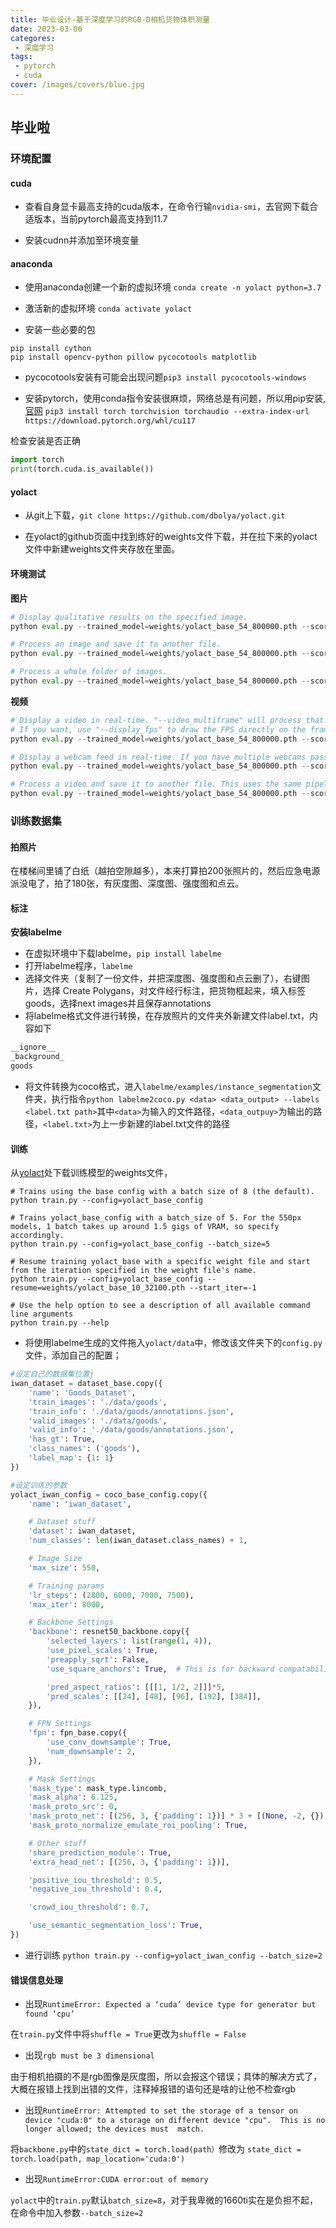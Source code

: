 ```yaml
---
title: 毕业设计-基于深度学习的RGB-D相机货物体积测量
date: 2023-03-06
categores:
 - 深度学习
tags:
 - pytorch
 - cuda
cover: /images/covers/blue.jpg
---
```


## 毕业啦

### 环境配置

#### cuda

- 查看自身显卡最高支持的cuda版本，在命令行输```nvidia-smi```，去官网下载合适版本，当前pytorch最高支持到11.7

- 安装cudnn并添加至环境变量

#### anaconda

- 使用anaconda创建一个新的虚拟环境
```conda create -n yolact python=3.7```

- 激活新的虚拟环境
```conda activate yolact```

- 安装一些必要的包

```
pip install cython
pip install opencv-python pillow pycocotools matplotlib 
```

- pycocotools安装有可能会出现问题```pip3 install pycocotools-windows```

- 安装pytorch，使用conda指令安装很麻烦，网络总是有问题，所以用pip安装,[官网](https://pytorch.org/get-started/locally/) 
```pip3 install torch torchvision torchaudio --extra-index-url https://download.pytorch.org/whl/cu117```

检查安装是否正确

```python
import torch
print(torch.cuda.is_available())
```

#### yolact

- 从git上下载，```git clone https://github.com/dbolya/yolact.git```

- 在yolact的github页面中找到练好的weights文件下载，并在拉下来的yolact文件中新建weights文件夹存放在里面。

#### 环境测试

**图片**

```python
# Display qualitative results on the specified image.
python eval.py --trained_model=weights/yolact_base_54_800000.pth --score_threshold=0.15 --top_k=15 --image=my_image.png

# Process an image and save it to another file.
python eval.py --trained_model=weights/yolact_base_54_800000.pth --score_threshold=0.15 --top_k=15 --image=input_image.png:output_image.png

# Process a whole folder of images.
python eval.py --trained_model=weights/yolact_base_54_800000.pth --score_threshold=0.15 --top_k=15 --images=path/to/input/folder:path/to/output/folder
```

**视频**

```python
# Display a video in real-time. "--video_multiframe" will process that many frames at once for improved performance.
# If you want, use "--display_fps" to draw the FPS directly on the frame.
python eval.py --trained_model=weights/yolact_base_54_800000.pth --score_threshold=0.15 --top_k=15 --video_multiframe=4 --video=my_video.mp4

# Display a webcam feed in real-time. If you have multiple webcams pass the index of the webcam you want instead of 0.
python eval.py --trained_model=weights/yolact_base_54_800000.pth --score_threshold=0.15 --top_k=15 --video_multiframe=4 --video=0

# Process a video and save it to another file. This uses the same pipeline as the ones above now, so it's fast!
python eval.py --trained_model=weights/yolact_base_54_800000.pth --score_threshold=0.15 --top_k=15 --video_multiframe=4 --video=input_video.mp4:output_video.mp4
```

### 训练数据集

#### 拍照片

在楼梯间里铺了白纸（越拍空隙越多），本来打算拍200张照片的，然后应急电源派没电了，拍了180张，有灰度图、深度图、强度图和点云。

#### 标注

**安装labelme**

- 在虚拟环境中下载labelme，```pip install labelme```
- 打开labelme程序，```labelme```
- 选择文件夹（复制了一份文件，并把深度图、强度图和点云删了），右键图片，选择 Create Polygans，对文件经行标注，把货物框起来，填入标签goods，选择next images并且保存annotations
- 将labelme格式文件进行转换，在存放照片的文件夹外新建文件label.txt，内容如下

```txt
__ignore__
_background_
goods
```

- 将文件转换为coco格式，进入```labelme/examples/instance_segmentation```文件夹，执行指令```python labelme2coco.py <data> <data_output> --labels <label.txt path>```其中```<data>```为输入的文件路径，```<data_outpuy>```为输出的路径，```<label.txt>```为上一步新建的label.txt文件的路径


#### 训练

从[yolact](https://github.com/dbolya/yolact)处下载训练模型的weights文件，


```
# Trains using the base config with a batch size of 8 (the default).
python train.py --config=yolact_base_config

# Trains yolact_base_config with a batch_size of 5. For the 550px models, 1 batch takes up around 1.5 gigs of VRAM, so specify accordingly.
python train.py --config=yolact_base_config --batch_size=5

# Resume training yolact_base with a specific weight file and start from the iteration specified in the weight file's name.
python train.py --config=yolact_base_config --resume=weights/yolact_base_10_32100.pth --start_iter=-1

# Use the help option to see a description of all available command line arguments
python train.py --help
```

- 将使用labelme生成的文件拖入```yolact/data```中，修改该文件夹下的```config.py```文件，添加自己的配置；

```python
#设定自己的数据集位置j
iwan_dataset = dataset_base.copy({
    'name': 'Goods_Dataset',
    'train_images': './data/goods',
    'train_info': './data/goods/annotations.json',
    'valid_images': './data/goods',
    'valid_info': './data/goods/annotations.json',
    'has_gt': True,
    'class_names': ('goods'),
    'label_map': {1: 1}
})

#设定训练的参数
yolact_iwan_config = coco_base_config.copy({
    'name': 'iwan_dataset',

    # Dataset stuff
    'dataset': iwan_dataset,
    'num_classes': len(iwan_dataset.class_names) + 1,

    # Image Size
    'max_size': 550,

    # Training params
    'lr_steps': (2800, 6000, 7000, 7500),
    'max_iter': 8000,

    # Backbone Settings
    'backbone': resnet50_backbone.copy({
        'selected_layers': list(range(1, 4)),
        'use_pixel_scales': True,
        'preapply_sqrt': False,
        'use_square_anchors': True,  # This is for backward compatability with a bug

        'pred_aspect_ratios': [[[1, 1/2, 2]]]*5,
        'pred_scales': [[24], [48], [96], [192], [384]],
    }),

    # FPN Settings
    'fpn': fpn_base.copy({
        'use_conv_downsample': True,
        'num_downsample': 2,
    }),

    # Mask Settings
    'mask_type': mask_type.lincomb,
    'mask_alpha': 6.125,
    'mask_proto_src': 0,
    'mask_proto_net': [(256, 3, {'padding': 1})] * 3 + [(None, -2, {}), (256, 3, {'padding': 1})] + [(32, 1, {})],
    'mask_proto_normalize_emulate_roi_pooling': True,

    # Other stuff
    'share_prediction_module': True,
    'extra_head_net': [(256, 3, {'padding': 1})],

    'positive_iou_threshold': 0.5,
    'negative_iou_threshold': 0.4,

    'crowd_iou_threshold': 0.7,

    'use_semantic_segmentation_loss': True,
})
```

- 进行训练 ```python train.py --config=yolact_iwan_config --batch_size=2```

#### 错误信息处理

- 出现```RuntimeError: Expected a ‘cuda’ device type for generator but found ‘cpu’```

在```train.py```文件中将```shuffle = True```更改为```shuffle = False```

- 出现```rgb must be 3 dimensional```

由于相机拍摄的不是rgb图像是灰度图，所以会报这个错误；具体的解决方式了，大概在报错上找到出错的文件，注释掉报错的语句还是啥的让他不检查rgb

- 出现```RuntimeError: Attempted to set the storage of a tensor on device "cuda:0" to a storage on different device "cpu".  This is no longer allowed; the devices must 
match.```

将```backbone.py```中的```state_dict = torch.load(path）```修改为
```state_dict = torch.load(path, map_location='cuda:0')```

- 出现```RuntimeError:CUDA error:out of memory```

```yolact```中的```train.py```默认```batch_size=8```，对于我卑微的1660ti实在是负担不起，在命令中加入参数```--batch_size=2```

